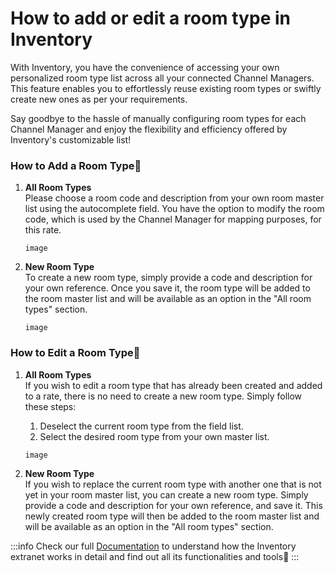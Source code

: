 ﻿---
sidebar_position: 4
---

# How to add or edit a room type in Inventory

With Inventory, you have the convenience of accessing your own personalized room type list across all your connected Channel Managers. This feature enables you to effortlessly reuse existing room types or swiftly create new ones as per your requirements.

Say goodbye to the hassle of manually configuring room types for each Channel Manager and enjoy the flexibility and efficiency offered by Inventory's customizable list!

### How to Add a Room Type🏨
1. **All Room Types**  
Please choose a room code and description from your own room master list using the autocomplete field. You have the option to modify the room code, which is used by the Channel Manager for mapping purposes, for this rate.

	```
	image
	```

2. **New Room Type**  
To create a new room type, simply provide a code and description for your own reference. Once you save it, the room type will be added to the room master list and will be available as an option in the "All room types" section.

	```
	image
	```

### How to Edit a Room Type🏨
1. **All Room Types**  
	If you wish to edit a room type that has already been created and added to a rate, there is no need to create a new room type. Simply follow these steps:

	1. Deselect the current room type from the field list.
	1. Select the desired room type from your own master list.

	```
	image
	```

2. **New Room Type**  
If you wish to replace the current room type with another one that is not yet in your room master list, you can create a new room type. Simply provide a code and description for your own reference, and save it. This newly created room type will then be added to the room master list and will be available as an option in the "All room types" section.
 
:::info
Check our full [Documentation](https://docs.travelgatex.com/inventory-x/extranet/) to understand how the Inventory extranet works in detail and find out all its functionalities and tools🚀
:::
 